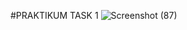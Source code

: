 #PRAKTIKUM TASK 1
![Screenshot (87)](https://github.com/purinahdatul/Learn-MyPHP-Admin/assets/160198903/eec98662-5b22-4285-8ddc-0b1e0997f611)
